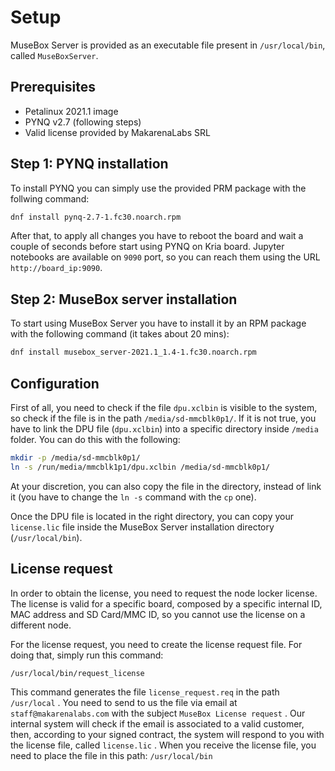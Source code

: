 # Setup

MuseBox Server is provided as an executable file present in `/usr/local/bin`, called `MuseBoxServer`.

## Prerequisites
 - Petalinux 2021.1 image
 - PYNQ v2.7 (following steps)
 - Valid license provided by MakarenaLabs SRL


## Step 1: PYNQ installation

To install PYNQ you can simply use the provided PRM package with the follwing command:
```bash
dnf install pynq-2.7-1.fc30.noarch.rpm
```

After that, to apply all changes you have to reboot the board and wait a couple of seconds before start using PYNQ on Kria board. Jupyter notebooks are available on `9090` port, so you can reach them using the URL `http://board_ip:9090`.

## Step 2: MuseBox server installation

To start using MuseBox Server you have to install it by an RPM package with the following command (it takes about 20 mins):
```bash
dnf install musebox_server-2021.1_1.4-1.fc30.noarch.rpm
```

## Configuration

First of all, you need to check if the file `dpu.xclbin` is visible to the system, so check if the file is in the path 	`/media/sd-mmcblk0p1/`. If it is not true, you have to link the DPU file (`dpu.xclbin`) into a specific directory inside `/media` folder. You can do this with the following:
```bash
mkdir -p /media/sd-mmcblk0p1/
ln -s /run/media/mmcblk1p1/dpu.xclbin /media/sd-mmcblk0p1/
```
At your discretion, you can also copy the file in the directory, instead of link it (you have to change the `ln -s` command with the `cp` one).

Once the DPU file is located in the right directory, you can copy your `license.lic` file inside the MuseBox Server installation directory (`/usr/local/bin`).

## License request

In order to obtain the license, you need to request the node locker license. The license is valid for a specific board, composed by a specific internal ID, MAC address and SD Card/MMC ID, so you cannot use the license on a different node. 

For the license request, you need to create the license request file. For doing that, simply run this command:

`/usr/local/bin/request_license`

This command generates the file `license_request.req` in the path `/usr/local` . You need to send to us the file via email at `staff@makarenalabs.com` with the subject `MuseBox License request` .
Our internal system will check if the email is associated to a valid customer, then, according to your signed contract, the system will respond to you with the license file, called `license.lic` .
When you receive the license file, you need to place the file in this path:
`/usr/local/bin`
